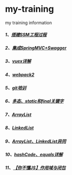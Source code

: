 # my-training
my training information

##### 1、[搭建SSM工程过程](https://github.com/wyh2020/my-training/blob/master/%E6%90%AD%E5%BB%BASSM%E5%B7%A5%E7%A8%8B%E8%BF%87%E7%A8%8B.pdf)   
##### 2、[集成SpringMVC+Swagger](https://github.com/wyh2020/my-training/blob/master/%E9%9B%86%E6%88%90SpringMVC%2BSwagger.pdf)    
##### 3、[vuex详解](https://github.com/wyh2020/my-training/blob/master/vuex%E8%AF%A6%E8%A7%A3.pdf)    
##### 4、[webpack2](https://github.com/wyh2020/my-training/blob/master/webpack2.pdf)
##### 5、[git培训](https://github.com/wyh2020/my-training/blob/master/git%E5%9F%B9%E8%AE%AD.pdf)
##### 6、[多态、static和final关键字](https://github.com/wyh2020/my-training/blob/master/%E5%A4%9A%E6%80%81%E3%80%81static%E5%92%8Cfinal%E5%85%B3%E9%94%AE%E5%AD%97.pdf)
##### 7、[ArrayList](https://github.com/wyh2020/my-training/blob/master/ArrayList.pdf)
##### 8、[LinkedList](https://github.com/wyh2020/my-training/blob/master/LinkedList.pdf)
##### 9、[ArrayList、LinkedList异同](https://github.com/wyh2020/my-training/blob/master/ArrayList%E3%80%81LinkedList%E5%BC%82%E5%90%8C.pdf)
##### 10、[hashCode、equals详解](https://github.com/wyh2020/my-training/blob/master/hashCode%E3%80%81equals%E8%AF%A6%E8%A7%A3.pdf)
##### 11、[【你不懂JS】作用域与闭包](https://github.com/wyh2020/my-training/blob/master/%E3%80%90%E4%BD%A0%E4%B8%8D%E6%87%82JS%E3%80%91%E4%BD%9C%E7%94%A8%E5%9F%9F%E4%B8%8E%E9%97%AD%E5%8C%85.png)
